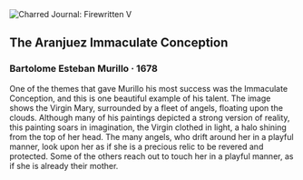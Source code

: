 <div class="artwork-of-the-day">
  <div class="container">
    <div class="img-wrapper">
      <img
        src="https://uploads2.wikiart.org/00180/images/57726d81edc2cb3880b483a0/murillo-immaculate-conception.jpg!Large.jpg"
        alt="Charred Journal: Firewritten V" />
    </div>
    <div class="artwork-detail">
      <div class="artwork-origin"> 
        <h2 class="artwork-name">The Aranjuez Immaculate Conception</h2>
        <h3 class="artist">
          Bartolome Esteban Murillo
                    ·  1678
        </h3>
      </div>
      <p class="description">
        <span class="artwork-description-text ng-binding" ng-bind-html="viewModel.ArtworkOfTheDay.Description | unsafe">One of the themes that gave Murillo his most success was the Immaculate Conception, and this is one beautiful example of his talent. The image shows the Virgin Mary, surrounded by a fleet of angels, floating upon the clouds. Although many of his paintings depicted a strong version of reality, this painting soars in imagination, the Virgin clothed in light, a halo shining from the top of her head. The many angels, who drift around her in a playful manner, look upon her as if she is a precious relic to be revered and protected. Some of the others reach out to touch her in a playful manner, as if she is already their mother. </span>
                        <div class="text-shadow-container" ng-show="showShadow" style=""></div>
      </p>
    </div>
  </div>

</div>
